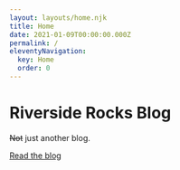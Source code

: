 ```yaml
---
layout: layouts/home.njk
title: Home
date: 2021-01-09T00:00:00.000Z
permalink: /
eleventyNavigation:
  key: Home
  order: 0
---
```

# Riverside Rocks Blog
~~Not~~ just another blog.

[Read the blog](/blog/)
